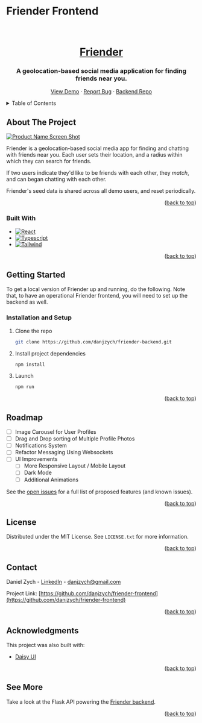 <a name="readme-top"></a>

# Friender Frontend

<br />
<div align="center">
  <a href="https://github.com/danjzych/friender-frontend">
    <h1>Friender</h1>
  </a>

  <h3 align="center">A geolocation-based social media application for finding friends near you.</h3>

  <p align="center">
    <a href="http://friender.danielzych.com/">View Demo</a>
    ·
    <a href="https://github.com/danjzych/friender-frontend/issues">Report Bug</a>
    ·
    <a href="https://github.com/danjzych/friender-backend">Backend Repo</a>
  </p>
</div>

<!-- TABLE OF CONTENTS -->
<details>
  <summary>Table of Contents</summary>
  <ol>
    <li>
      <a href="#about-the-project">About The Project</a>
      <ul>
        <li><a href="#built-with">Built With</a></li>
      </ul>
    </li>
    <li>
      <a href="#getting-started">Getting Started</a>
      <ul>
        <li><a href="#prerequisites">Prerequisites</a></li>
        <li><a href="#installation">Installation</a></li>
      </ul>
    </li>
    <li><a href="#roadmap">Roadmap</a></li>
    <li><a href="#license">License</a></li>
    <li><a href="#contact">Contact</a></li>
    <li><a href="#acknowledgments">Acknowledgments</a></li>
  </ol>
</details>

<!-- ABOUT THE PROJECT -->

## About The Project

[![Product Name Screen Shot][product-screenshot]](https://example.com)

Friender is a geolocation-based social media app for finding and chatting with friends near you. Each user sets their location, and a radius within which they can search for friends.

If two users indicate they'd like to be friends with each other, they _match_, and can began chatting with each other.

Friender's seed data is shared across all demo users, and reset periodically.

<p align="right">(<a href="#readme-top">back to top</a>)</p>

### Built With

- [![React][React.js]][React-url]
- [![Typescript][Typescript-lang]][Typescript-url]
- [![Tailwind][Tailwind-css]][Tailwind-url]

<p align="right">(<a href="#readme-top">back to top</a>)</p>

<!-- GETTING STARTED -->

## Getting Started

To get a local version of Friender up and running, do the following. Note that, to have an operational Friender frontend, you will need to set up the backend as well.

### Installation and Setup

1. Clone the repo
   ```sh
   git clone https://github.com/danjzych/friender-backend.git
   ```
2. Install project dependencies

   ```sh
   npm install
   ```

3. Launch

   ```sh
   npm run
   ```

   <p align="right">(<a href="#readme-top">back to top</a>)</p>

<!-- ROADMAP -->

## Roadmap

- [ ] Image Carousel for User Profiles
- [ ] Drag and Drop sorting of Multiple Profile Photos
- [ ] Notifications System
- [ ] Refactor Messaging Using Websockets
- [ ] UI Improvements
  - [ ] More Responsive Layout / Mobile Layout
  - [ ] Dark Mode
  - [ ] Additional Animations

See the [open issues](https://github.com/danjzych/friender-frontend/issues) for a full list of proposed features (and known issues).

<p align="right">(<a href="#readme-top">back to top</a>)</p>

<!-- LICENSE -->

## License

Distributed under the MIT License. See `LICENSE.txt` for more information.

<p align="right">(<a href="#readme-top">back to top</a>)</p>

<!-- CONTACT -->

## Contact

Daniel Zych - [LinkedIn](https://www.linkedin.com/in/danielzych/) - danjzych@gmail.com

Project Link: [https://github.com/danjzych/friender-frontend](https://github.com/danjzych/friender-frontend)

<p align="right">(<a href="#readme-top">back to top</a>)</p>

<!-- ACKNOWLEDGMENTS -->

## Acknowledgments

This project was also built with:

- [Daisy UI](https://daisyui.com/)

<p align="right">(<a href="#readme-top">back to top</a>)</p>

<!-- See More -->

## See More

Take a look at the Flask API powering the [Friender backend](https://github.com/danjzych/friender-backend).

<p align="right">(<a href="#readme-top">back to top</a>)</p>

<!-- MARKDOWN LINKS & IMAGES -->

[contributors-shield]: https://img.shields.io/github/contributors/othneildrew/Best-README-Template.svg?style=for-the-badge
[contributors-url]: https://github.com/othneildrew/Best-README-Template/graphs/contributors
[forks-shield]: https://img.shields.io/github/forks/othneildrew/Best-README-Template.svg?style=for-the-badge
[forks-url]: https://github.com/othneildrew/Best-README-Template/network/members
[stars-shield]: https://img.shields.io/github/stars/othneildrew/Best-README-Template.svg?style=for-the-badge
[stars-url]: https://github.com/othneildrew/Best-README-Template/stargazers
[issues-shield]: https://img.shields.io/github/issues/othneildrew/Best-README-Template.svg?style=for-the-badge
[issues-url]: https://github.com/othneildrew/Best-README-Template/issues
[license-shield]: https://img.shields.io/github/license/othneildrew/Best-README-Template.svg?style=for-the-badge
[license-url]: https://github.com/othneildrew/Best-README-Template/blob/master/LICENSE.txt
[linkedin-shield]: https://img.shields.io/badge/-LinkedIn-black.svg?style=for-the-badge&logo=linkedin&colorB=555
[linkedin-url]: https://linkedin.com/in/othneildrew
[product-screenshot]: images/screenshot.png
[React.js]: https://img.shields.io/badge/React-20232A?style=for-the-badge&logo=react&logoColor=61DAFB
[React-url]: https://reactjs.org/
[Typescript-lang]: https://img.shields.io/badge/TypeScript-007ACC?style=for-the-badge&logo=typescript&logoColor=white
[Typescript-url]: https://www.typescriptlang.org/
[Tailwind-css]: https://img.shields.io/badge/Tailwind_CSS-38B2AC?style=for-the-badge&logo=tailwind-css&logoColor=white
[Tailwind-url]: https://tailwindcss.com/

